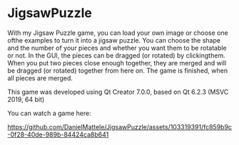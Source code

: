 # JigsawPuzzle

With my Jigsaw Puzzle game, you can load your own image or choose one ofthe examples to turn it into a jigsaw
puzzle. You can choose the shape and the number of your pieces and whether you want them to be rotatable or not.
In the GUI, the pieces can be dragged (or rotated) by clickingthem. When you put two pieces close enough together,
they are merged and will be dragged (or rotated) together from here on. The game is finished, when all pieces are merged.

This game was developed using Qt Creator 7.0.0, based on Qt 6.2.3 (MSVC 2019, 64 bit)

You can watch a game here:

https://github.com/DanielMattele/JigsawPuzzle/assets/103319391/fc859b9c-0f28-40de-989b-84424ca8b641

